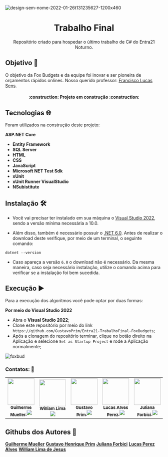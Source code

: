 
![design-sem-nome-2022-01-26t131235627-1200x460](https://user-images.githubusercontent.com/105084941/172011940-4cdc7594-5d71-4823-95c6-1d3cec75fe7e.png)

<h1 align="center">Trabalho Final</h1>
<p align="center">Repositório criado para hospedar o último trabalho de C# do Entra21 Noturno.</p>
  
## Objetivo :dart:

O objetivo da Fox Budgets e da equipe foi inovar e ser pioneira de orçamentos rápidos onlines.
Nosso querido professor: [Francisco Lucas Sens](https://github.com/franciscosens).

  <h4 align="center"> 
    :construction:  Projeto em construção  :construction:
</h4>

## Tecnologias :globe_with_meridians:

Foram utilizados na construção deste projeto:

<b>ASP.NET Core</b>
* <b>Entity Framework</b>
* <b>SQL Server</b>
* <b>HTML</b>
* <b>CSS</b>
* <b>JavaScript</b>
* <b>Microsoft NET Test Sdk</b>
* <b>xUnit</b>
* <b>xUnit Runner VisualStudio</b>
* <b>NSubistitute</b>

## Instalação :hammer_and_wrench:

* Você vai precisar ter instalado em sua máquina o [Visual Studio 2022](https://visualstudio.microsoft.com/pt-br/downloads/), sendo a versão mínima necessária a 10.0.

* Além disso, também é necessário possuir o [.NET 6.0](https://dotnet.microsoft.com/en-us/download). Antes de realizar o download deste verifique, por meio de um terminal, o seguinte comando:
  
```
dotnet --version
```
  
* Caso apareça a versão `6.0` o download não é necessário. Da mesma maneira, caso seja necessário instalação, utilize o comando acima para verificar se a instalação foi bem sucedida.

  
## Execução :arrow_forward:

Para a execução dos algoritmos você pode optar por duas formas:
  
**Por meio do Visual Studio 2022**
  
* Abra o <b>Visual Studio 2022</b>;
* Clone este repositório por meio do link `https://github.com/GustavoPrim/Entra21-TrabalhoFinal-FoxBudgets`;
* Após a clonagem do repositório terminar, clique no botão direito na Aplicação e selecione `Set as Startup Project` e rode a Aplicação normalmente;

![foxbud](https://user-images.githubusercontent.com/105084941/196571178-853aaf78-a282-4996-8c17-cd9d57136083.jpg)

### Contatos: :hammer:

<table>
  <tr>
    <td align="center">
      <a href="https://www.linkedin.com/in/guilherme-dzesigaleski-mueller2603/">
        <img src="https://user-images.githubusercontent.com/105084941/196853798-4cb9ac34-09e7-4d30-a7e8-ba543c12e197.jpg" width="85px;"/><br>
        <sub>
          <b>Guilherme Mueller</b>
          <a href="https://www.linkedin.com/in/guilherme-dzesigaleski-mueller2603/" target="_blank"><img src="https://img.shields.io/badge/-LinkedIn-%230077B5?style=for-the-badge&logo=linkedin&logoColor=white" target="_blank"></a>
        </sub>
      </a>
    </td>
    <td align="center">
      <a href="https://www.linkedin.com/in/william-lima-de-jesus-desenvolvedor/">
        <img src="https://user-images.githubusercontent.com/105084941/196851077-49810741-cb9d-4981-b870-8c1dca8edff7.jpg" width="85px;"/><br>
        <sub>
          <b>William Lima</b>
          <a href="https://www.linkedin.com/in/william-lima-de-jesus-desenvolvedor/" target="_blank"><img src="https://img.shields.io/badge/-LinkedIn-%230077B5?style=for-the-badge&logo=linkedin&logoColor=white" target="_blank"></a>
        </sub>
      </a>
    </td>    
    <td align="center">
      <a href="https://www.linkedin.com/in/gustavo-henrique-prim-22361a243/">
        <img src="https://user-images.githubusercontent.com/105084941/197573065-72567062-7cc1-4e1b-b8c5-97fd5b6b1464.png" width="85px;"/><br>
        <sub>
          <b>Gustavo Prim</b>
          <a href="https://www.linkedin.com/in/gustavo-henrique-prim-22361a243/"><img src="https://img.shields.io/badge/-LinkedIn-%230077B5?style=for-the-badge&logo=linkedin&logoColor=white" target="_blank"></a>
        </sub>
      </a>
    </td>
        <td align="center">
      <a href="https://www.linkedin.com/in/lucas-perez-alves-86721a242/">
        <img src="https://user-images.githubusercontent.com/105084941/196859775-462bf06b-51cc-41aa-9820-25ff4f12e9e5.jpg"(https://user-images.githubusercontent.com/105084941/196853656-3a962e64-83e8-4824-b794-582055098ac0.jpg" width="85px;"/><br>
        <sub>
          <b>Lucas Alves Perez</b>
          <a href="https://www.linkedin.com/in/lucas-perez-alves-86721a242/" target="_blank"><img src="https://img.shields.io/badge/-LinkedIn-%230077B5?style=for-the-badge&logo=linkedin&logoColor=white" target="_blank"></a>
        </sub>
      </a>
    </td>
        <td align="center">
      <a href="https://www.linkedin.com/in/juliana-forbici/">
        <img src="https://user-images.githubusercontent.com/105084941/196851424-075932e3-3b1e-4051-97e1-8259d9eec5b8.jpg" width="85px;"/><br>
        <sub>
          <b>Juliana Forbici</b>
          <a href="https://www.linkedin.com/in/juliana-forbici/" target="_blank"><img src="https://img.shields.io/badge/-LinkedIn-%230077B5?style=for-the-badge&logo=linkedin&logoColor=white" target="_blank"></a>
        </sub>
      </a>
    </td>
  </tr>
</table>

## Githubs dos Autores :busts_in_silhouette:
<b>[Guilherme Mueller](https://github.com/GuilhermeDMueller)</b>
<b>[Gustavo Henrique Prim](https://github.com/GustavoPrim)</b>
<b>[Juliana Forbici](https://github.com/JulianaForbici)</b>
<b>[Lucas Perez Alves](https://github.com/LucasPerezAlves)</b>
<b>[William Lima de Jesus](https://github.com/Willljdev)</b>
